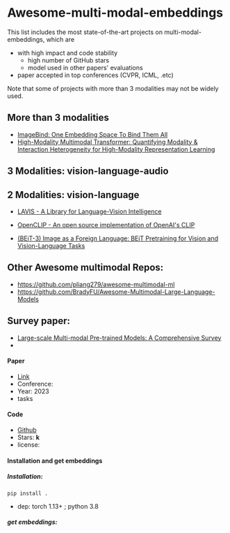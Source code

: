 # Awesome-multi-modal-embeddings
This list includes the most state-of-the-art projects on multi-modal-embeddings, which are
* with high impact and code stability
  * high number of GitHub stars
  * model used in other papers' evaluations
* paper accepted in top conferences (CVPR, ICML, .etc)

Note that some of projects with more than 3 modalities may not be widely used.

## More than 3 modalities

  * [ImageBind: One Embedding Space To Bind Them All](./project-details/ImageBind.md)
  * [High-Modality Multimodal Transformer: Quantifying Modality & Interaction Heterogeneity for High-Modality Representation Learning](./project-details/HighMMT.md)


## 3 Modalities: vision-language-audio

## 2 Modalities: vision-language

  * [LAVIS - A Library for Language-Vision Intelligence](./project-details/lavis.md)
  * [OpenCLIP - An open source implementation of OpenAI's CLIP](./project-details/OpenCLIP.md)

  * [(BEiT-3) Image as a Foreign Language: BEiT Pretraining for Vision and Vision-Language Tasks](./project-details/beit3.md)

## Other Awesome multimodal Repos:
  * https://github.com/pliang279/awesome-multimodal-ml
  * https://github.com/BradyFU/Awesome-Multimodal-Large-Language-Models

## Survey paper:
  * [Large-scale Multi-modal Pre-trained Models: A Comprehensive Survey](https://link.springer.com/article/10.1007/s11633-022-1410-8)
  * 

#### Paper

* [Link]()
* Conference: 
* Year: 2023
* tasks

#### Code

* [Github]()
* Stars: **k**
* license: 

#### Installation and get embeddings

##### Installation: 

`pip install .`

* dep: torch 1.13+ ; python 3.8

##### get embeddings:

```python
```

